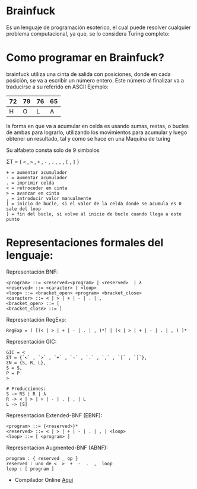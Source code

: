 # Brainfuck
Es un lenguaje de programación esoterico, el cual puede resolver cualquier problema computacional, ya que, se lo considera Turing completo:

# Como programar en Brainfuck?
brainfuck utiliza una cinta de salida con posiciones, donde en cada posición, se va a escribir un número entero. Este número al finalizar va a traducirse a su referido en ASCII
Ejemplo:

| 72 | 79 | 76 | 65 |
| -- | -- | -- | -- |
| H | O | L | A |

la forma en que va a acumular en celda es usando sumas, restas, o bucles de ambas para lograrlo, utilizando los movimientos para acumular y luego obtener un resultado, tal y como se hace en una Maquina de turing

Su alfabeto consta solo de 9 simbolos

ΣT = { `<` , `>` , `+` , `-` , `.` , `,` , `[` , `]` }

    + = aumentar acumulador
    - = aumentar acumulador
    . = imprimir celda
    < = retroceder en cinta
    > = avanzar en cinta
    , = introducir valor manualmente
    [ = inicio de bucle, si el valor de la celda donde se acumula es 0 sale del loop
    ] = fin del bucle, si volve al inicio de bucle cuando llega a este punto

# Representaciones formales del lenguaje:

Representación BNF:

    <program> ::= <reserved><program> | <reserved>  | λ
    <reserved> ::= <caracter> | <loop>
    <loop> ::= <bracket_open> <program> <bracket_close>
    <caracter> ::= < | > | + | - | . | ,
    <bracket_open> ::= [
    <bracket_close> ::= ]


Representación RegExp:

    RegExp = ( [(< | > | + | - | . | , )*] | (< | > | + | - | . | , ) )*

Representación GIC:

    GIC = <
    ΣT = {`<` , `>` , `+` , `-` , `.` , `,` , `[` , `]`}, 
    ΣN = {S, R, L}, 
    S = S, 
    P = P
    >

```
# Producciones:
S -> RS | R | λ
R -> < | > | + | - | . | , | L
L -> [S]
```

Representacion Extended-BNF (EBNF):

    <program> ::= {<reserved>}*
    <reserved> ::= < | > | + | - | . | , | <loop>
    <loop> ::= [ <program> ]

Representacion Augmented-BNF (ABNF):

    program : { reserved _ op }
    reserved : uno de <  >  +  -  .  ,  loop
    loop : [ program ]


- Compilador Online [Aquí](https://ashupk.github.io/Brainfuck/brainfuck-visualizer-master/index.html#PisrWzwrKys+LV08Lj4rK1s+Kys8LV0+Lj4sCg==)
